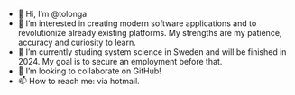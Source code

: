 - 👋 Hi, I’m @tolonga
- 👀 I’m interested in creating modern software applications and to revolutionize already existing platforms. My strengths are my patience, accuracy and curiosity to learn. 
- 🌱 I’m currently studing system science in Sweden and will be finished in 2024. My goal is to secure an employment before that. 
- 💞️ I’m looking to collaborate on GitHub!
- 📫 How to reach me: via hotmail. 

<!---
tolonga/tolonga is a ✨ special ✨ repository because its `README.md` (this file) appears on your GitHub profile.
You can click the Preview link to take a look at your changes.
--->
